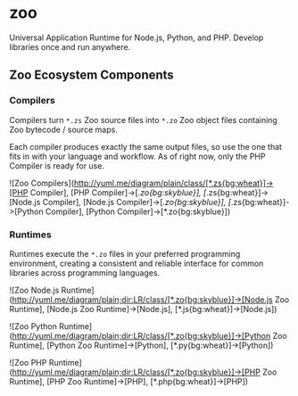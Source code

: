 # zoo
Universal Application Runtime for Node.js, Python, and PHP. Develop libraries once and run anywhere.

## Zoo Ecosystem Components

### Compilers

Compilers turn `*.zs` Zoo source files into `*.zo` Zoo object files containing Zoo bytecode / source maps.

Each compiler produces exactly the same output files, so use the one that fits in with your language and workflow. As of right now, only the PHP Compiler is ready for use.

![Zoo Compilers](http://yuml.me/diagram/plain/class/[*.zs{bg:wheat}]->[PHP Compiler], [PHP Compiler]->[*.zo{bg:skyblue}], [*.zs{bg:wheat}]->[Node.js Compiler], [Node.js Compiler]->[*.zo{bg:skyblue}], [*.zs{bg:wheat}]->[Python Compiler], [Python Compiler]->[*.zo{bg:skyblue}])

### Runtimes

Runtimes execute the `*.zo` files in your preferred programming environment, creating a consistent and reliable interface for common libraries across programming languages.

![Zoo Node.js Runtime](http://yuml.me/diagram/plain;dir:LR/class/[*.zo{bg:skyblue}]->[Node.js Zoo Runtime], [Node.js Zoo Runtime]->[Node.js], [*.js{bg:wheat}]->[Node.js])

![Zoo Python Runtime](http://yuml.me/diagram/plain;dir:LR/class/[*.zo{bg:skyblue}]->[Python Zoo Runtime], [Python Zoo Runtime]->[Python], [*.py{bg:wheat}]->[Python])

![Zoo PHP Runtime](http://yuml.me/diagram/plain;dir:LR/class/[*.zo{bg:skyblue}]->[PHP Zoo Runtime], [PHP Zoo Runtime]->[PHP], [*.php{bg:wheat}]->[PHP])
